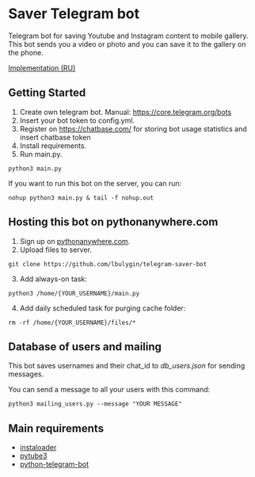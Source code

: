# Saver Telegram bot
Telegram bot for saving Youtube and Instagram content to mobile gallery. This bot sends you a video or photo and you can save it to the gallery on the phone.

[Implementation (RU)](https://t.me/telesave_bot)

## Getting Started

1. Create own telegram bot. Manual: https://core.telegram.org/bots
2. Insert your bot token to config.yml.
3. Register on https://chatbase.com/ for storing bot usage statistics and insert chatbase token
4. Install requirements.
5. Run main.py.
```
python3 main.py
```
If you want to run this bot on the server, you can run:
```
nohup python3 main.py & tail -f nohup.out
```
## Hosting this bot on pythonanywhere.com

1. Sign up on [pythonanywhere.com](https://www.pythonanywhere.com/).
2. Upload files to server.
```
git clone https://github.com/lbulygin/telegram-saver-bot
```
3. Add always-on task:
```
python3 /home/{YOUR_USERNAME}/main.py
```
4. Add daily scheduled task for purging cache folder:
```
rm -rf /home/{YOUR_USERNAME}/files/*
```

## Database of users and mailing

This bot saves usernames and their chat_id to *db_users.json* for sending messages.

You can send a message to all your users with this command:
```
python3 mailing_users.py --message "YOUR MESSAGE"
```

## Main requirements

* [instaloader](https://github.com/instaloader/instaloader)
* [pytube3](https://github.com/get-pytube/pytube3)
* [python-telegram-bot](https://github.com/python-telegram-bot/python-telegram-bot)